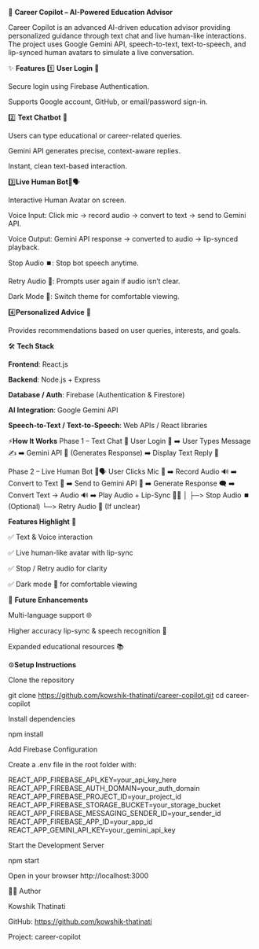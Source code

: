 🚀 **Career Copilot – AI-Powered Education Advisor**






Career Copilot is an advanced AI-driven education advisor providing personalized guidance through text chat and live human-like interactions. The project uses Google Gemini API, speech-to-text, text-to-speech, and lip-synced human avatars to simulate a live conversation.

✨ **Features**
1️⃣ **User Login** 🔑

Secure login using Firebase Authentication.

Supports Google account, GitHub, or email/password sign-in.

2️⃣ **Text Chatbot** 💬

Users can type educational or career-related queries.

Gemini API generates precise, context-aware replies.

Instant, clean text-based interaction.

3️⃣**Live Human Bot**🤖🗣️

Interactive Human Avatar on screen.

Voice Input: Click mic → record audio → convert to text → send to Gemini API.

Voice Output: Gemini API response → converted to audio → lip-synced playback.

Stop Audio ⏹️: Stop bot speech anytime.

Retry Audio 🔄: Prompts user again if audio isn’t clear.

Dark Mode 🌙: Switch theme for comfortable viewing.

4️⃣**Personalized Advice** 🎯

Provides recommendations based on user queries, interests, and goals.

🛠️ **Tech Stack**

**Frontend**: React.js

**Backend**: Node.js + Express

**Database / Auth**: Firebase (Authentication & Firestore)

**AI Integration**: Google Gemini API

**Speech-to-Text / Text-to-Speech**: Web APIs / React libraries


⚡**How It Works**
Phase 1 – Text Chat 💬
User Login 🔑
       ➡️
User Types Message ✍️
       ➡️
Gemini API 🤖
(Generates Response)
       ➡️
Display Text Reply 📝

Phase 2 – Live Human Bot 🤖🗣️
User Clicks Mic 🎤
       ➡️
Record Audio 🔊
       ➡️
Convert to Text 📝
       ➡️
Send to Gemini API 🤖
       ➡️
Generate Response 🗨️
      ➡️
Convert Text → Audio 🔊
      ➡️
Play Audio + Lip-Sync 🤯👄
       │
       ├─> Stop Audio ⏹️ (Optional)
       └─> Retry Audio 🔄 (If unclear)

**Features Highlight** 🌟

✅ Text & Voice interaction

✅ Live human-like avatar with lip-sync

✅ Stop / Retry audio for clarity

✅ Dark mode 🌙 for comfortable viewing



🚀 **Future Enhancements**

Multi-language support 🌐

Higher accuracy lip-sync & speech recognition 🎤

Expanded educational resources 📚

⚙️**Setup Instructions**

Clone the repository

git clone https://github.com/kowshik-thatinati/career-copilot.git
cd career-copilot


Install dependencies

npm install


Add Firebase Configuration

Create a .env file in the root folder with:

REACT_APP_FIREBASE_API_KEY=your_api_key_here
REACT_APP_FIREBASE_AUTH_DOMAIN=your_auth_domain
REACT_APP_FIREBASE_PROJECT_ID=your_project_id
REACT_APP_FIREBASE_STORAGE_BUCKET=your_storage_bucket
REACT_APP_FIREBASE_MESSAGING_SENDER_ID=your_sender_id
REACT_APP_FIREBASE_APP_ID=your_app_id
REACT_APP_GEMINI_API_KEY=your_gemini_api_key


Start the Development Server

npm start


Open in your browser
http://localhost:3000

👨‍💻 Author

Kowshik Thatinati

GitHub: https://github.com/kowshik-thatinati

Project: career-copilot
